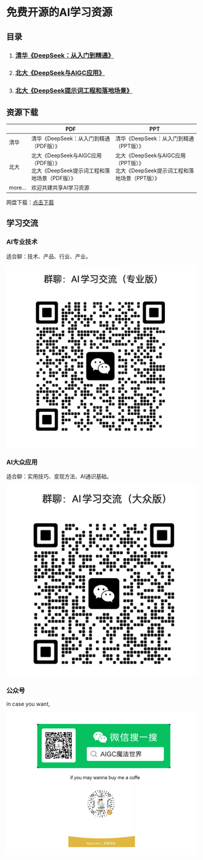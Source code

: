 # 免费开源的AI学习资源

## 目录
1. ### [清华《DeepSeek：从入门到精通》](thu-deepseek/index.md)
2. ### [北大《DeepSeek与AIGC应用》](pku-deepseek/deepseek.md)
3. ### [北大《DeepSeek提示词工程和落地场景》](pku-deepseek/prompt.md)



## 资源下载

|         | PDF                                                          | PPT                                                          |
| ------- | ------------------------------------------------------------ | ------------------------------------------------------------ |
| 清华    | 清华《DeepSeek：从入门到精通（PDF版）》                      | 清华《DeepSeek：从入门到精通（PPT版）》                      |
| 北大    | 北大《DeepSeek与AIGC应用（PDF版）》<br />北大《DeepSeek提示词工程和落地场景（PDF版）》 | 北大《DeepSeek与AIGC应用（PPT版）》<br />北大《DeepSeek提示词工程和落地场景（PPT版）》 |
| more... | 欢迎共建共享AI学习资源                                       |                                                              |

网盘下载：[点击下载](https://pan.quark.cn/s/04684a05063b)



## 学习交流

### AI专业技术

适合聊：技术、产品、行业、产业。

![产品技术从业者](./_static/wechat/expert.png)



### AI大众应用

适合聊：实用技巧、变现方法、AI通识基础。

![大众应用](./_static/wechat/public.png)

### 公众号

in case you want,

![coffee](./_static/wechat/coffee.jpg)
